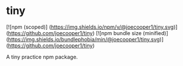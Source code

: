 # tiny

[![npm (scoped)]
(https://img.shields.io/npm/v/@joecooper1/tiny.svg)]
(https://github.com/joecooper1/tiny)
[![npm bundle size (minified)]
(https://img.shields.io/bundlephobia/min/@joecooper1/tiny.svg)]
(https://github.com/joecooper1/tiny)

A tiny practice npm package.
